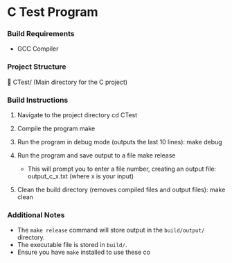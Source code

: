 # C Test Program
### Build Requirements
- GCC Compiler

### Project Structure
📂 CTest/ (Main directory for the C project)

### Build Instructions
1. Navigate to the project directory
   cd CTest

2. Compile the program
   make

3. Run the program in debug mode (outputs the last 10 lines):
   make debug

4. Run the program and save output to a file
   make release
   - This will prompt you to enter a file number, creating an output file:
     output_c_x.txt  (where x is your input)

5. Clean the build directory (removes compiled files and output files):
   make clean

### Additional Notes
- The `make release` command will store output in the `build/output/` directory.
- The executable file is stored in `build/`.
- Ensure you have `make` installed to use these co



